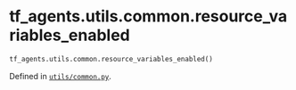 <div itemscope itemtype="http://developers.google.com/ReferenceObject">
<meta itemprop="name" content="tf_agents.utils.common.resource_variables_enabled" />
<meta itemprop="path" content="Stable" />
</div>

# tf_agents.utils.common.resource_variables_enabled



``` python
tf_agents.utils.common.resource_variables_enabled()
```



Defined in [`utils/common.py`](https://github.com/tensorflow/agents/tree/master/tf_agents/utils/common.py).

<!-- Placeholder for "Used in" -->

